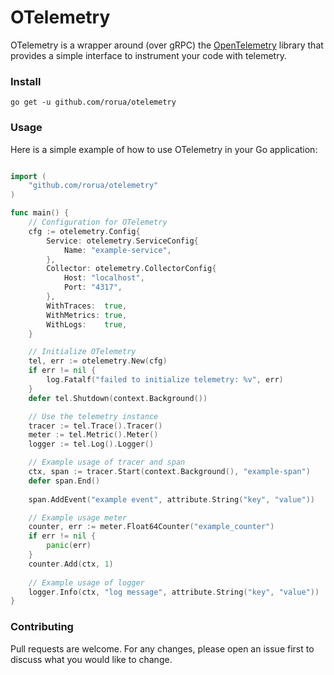 # OTelemetry

OTelemetry is a wrapper around (over gRPC) the [OpenTelemetry](https://opentelemetry.io/) library
that provides a simple interface to instrument your code with telemetry.

### Install

```shell
go get -u github.com/rorua/otelemetry
```


### Usage

Here is a simple example of how to use OTelemetry in your Go application:

```go

import (
	"github.com/rorua/otelemetry"
)

func main() {
	// Configuration for OTelemetry
	cfg := otelemetry.Config{
		Service: otelemetry.ServiceConfig{
			Name: "example-service",
		},
		Collector: otelemetry.CollectorConfig{
			Host: "localhost",
			Port: "4317",
		},
		WithTraces:  true,
		WithMetrics: true,
		WithLogs:    true,
	}

	// Initialize OTelemetry
	tel, err := otelemetry.New(cfg)
	if err != nil {
		log.Fatalf("failed to initialize telemetry: %v", err)
	}
	defer tel.Shutdown(context.Background())

	// Use the telemetry instance
	tracer := tel.Trace().Tracer()
	meter := tel.Metric().Meter()
	logger := tel.Log().Logger()

	// Example usage of tracer and span
	ctx, span := tracer.Start(context.Background(), "example-span")
	defer span.End()
	
	span.AddEvent("example event", attribute.String("key", "value"))

    // Example usage meter
    counter, err := meter.Float64Counter("example_counter")
    if err != nil {
        panic(err)
    }
    counter.Add(ctx, 1)
	
	// Example usage of logger
	logger.Info(ctx, "log message", attribute.String("key", "value"))
}

```

### Contributing

Pull requests are welcome. For any changes, please open an issue first to discuss what you would like to change.
